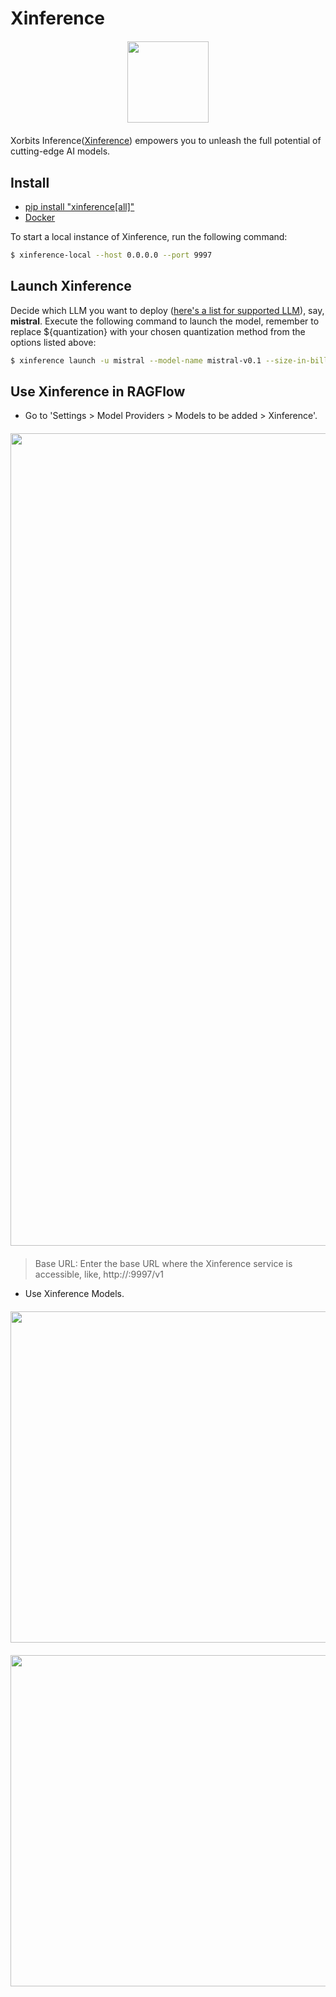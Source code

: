 # Xinference

<div align="center" style="margin-top:20px;margin-bottom:20px;">
<img src="https://github.com/infiniflow/ragflow/assets/12318111/2c5e86a7-807b-4d29-bd2b-f73fb1018866" width="130"/>
</div>

Xorbits Inference([Xinference](https://github.com/xorbitsai/inference)) empowers you to unleash the full potential of cutting-edge AI models. 

## Install

- [pip install "xinference[all]"](https://inference.readthedocs.io/en/latest/getting_started/installation.html)
- [Docker](https://inference.readthedocs.io/en/latest/getting_started/using_docker_image.html)

To start a local instance of Xinference, run the following command:
```bash
$ xinference-local --host 0.0.0.0 --port 9997
```
## Launch Xinference

Decide which LLM you want to deploy ([here's a list for supported LLM](https://inference.readthedocs.io/en/latest/models/builtin/)), say, **mistral**.
Execute the following command to launch the model, remember to replace ${quantization} with your chosen quantization method from the options listed above:
```bash
$ xinference launch -u mistral --model-name mistral-v0.1 --size-in-billions 7 --model-format pytorch --quantization ${quantization}
```

## Use Xinference in RAGFlow

- Go to 'Settings > Model Providers > Models to be added > Xinference'.
    
<div align="center" style="margin-top:20px;margin-bottom:20px;">
<img src="https://github.com/infiniflow/ragflow/assets/12318111/bcbf4d7a-ade6-44c7-ad5f-0a92c8a73789" width="1300"/>
</div>

> Base URL: Enter the base URL where the Xinference service is accessible, like, http://<your-ollama-endpoint-domain>:9997/v1

- Use Xinference Models.

<div align="center" style="margin-top:20px;margin-bottom:20px;">
<img src="https://github.com/infiniflow/ragflow/assets/12318111/b01fcb6f-47c9-4777-82e0-f1e947ed615a" width="530"/>
</div>
<div align="center" style="margin-top:20px;margin-bottom:20px;">
<img src="https://github.com/infiniflow/ragflow/assets/12318111/1763dcd1-044f-438d-badd-9729f5b3a144" width="530"/>
</div>